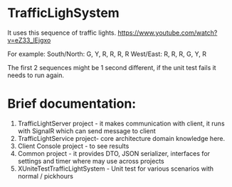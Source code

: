 # TrafficLighSystem

It uses this sequence of traffic lights. https://www.youtube.com/watch?v=eZ33_lEjgxo

For example:
South/North: G, Y, R, R, R, R
West/East:   R, R, R, G, Y, R


The first 2 sequences might be 1 second different, if the unit test fails it needs to run again.  

# Brief documentation:
 
1. TrafficLightServer project - it makes communication with client, it runs with SignalR which can send message to client
2. TrafficLightService project- core architecture domain knowledge here.
3. Client Console project  - to see results
4. Common project - it provides DTO, JSON serializer, interfaces for settings and timer where may use across projects
5. XUniteTestTrafficLightSystem - Unit test for various scenarios with normal / pickhours



